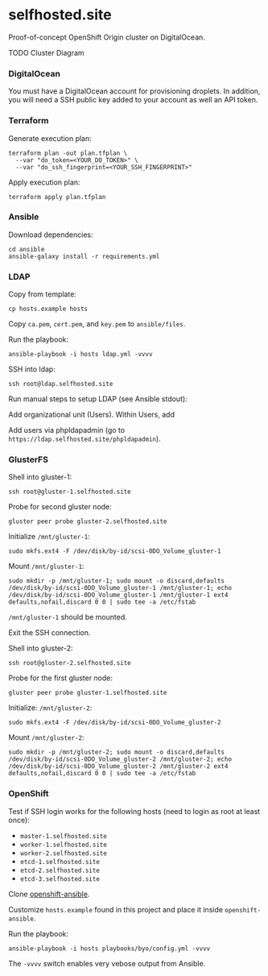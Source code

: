selfhosted.site
===============

Proof-of-concept OpenShift Origin cluster on DigitalOcean.

TODO Cluster Diagram

### DigitalOcean

You must have a DigitalOcean account for provisioning droplets. In addition, you will need a SSH public key added to your account as well an API token.

### Terraform

Generate execution plan:

```
terraform plan -out plan.tfplan \
  --var "do_token=<YOUR_DO_TOKEN>" \
  --var "do_ssh_fingerprint=<YOUR_SSH_FINGERPRINT>"
```

Apply execution plan:

```
terraform apply plan.tfplan
```

### Ansible

Download dependencies:

```
cd ansible
ansible-galaxy install -r requirements.yml
```

### LDAP

Copy from template:

`cp hosts.example hosts`

Copy `ca.pem`, `cert.pem`, and `key.pem` to `ansible/files`.

Run the playbook:

```
ansible-playbook -i hosts ldap.yml -vvvv
```

SSH into ldap:

`ssh root@ldap.selfhosted.site`

Run manual steps to setup LDAP (see Ansible stdout):

Add organizational unit (Users). Within Users, add 

Add users via phpldapadmin (go to `https://ldap.selfhosted.site/phpldapadmin`).


### GlusterFS

Shell into gluster-1:

`ssh root@gluster-1.selfhosted.site`

Probe for second gluster node:

`gluster peer probe gluster-2.selfhosted.site`

Initialize `/mnt/gluster-1`:

```
sudo mkfs.ext4 -F /dev/disk/by-id/scsi-0DO_Volume_gluster-1
```

Mount `/mnt/gluster-1`:

```
sudo mkdir -p /mnt/gluster-1; sudo mount -o discard,defaults /dev/disk/by-id/scsi-0DO_Volume_gluster-1 /mnt/gluster-1; echo /dev/disk/by-id/scsi-0DO_Volume_gluster-1 /mnt/gluster-1 ext4 defaults,nofail,discard 0 0 | sudo tee -a /etc/fstab
```

`/mnt/gluster-1` should be mounted.

Exit the SSH connection.

Shell into gluster-2:

`ssh root@gluster-2.selfhosted.site`

Probe for the first gluster node:

`gluster peer probe gluster-1.selfhosted.site`

Initialize: `/mnt/gluster-2`:

```
sudo mkfs.ext4 -F /dev/disk/by-id/scsi-0DO_Volume_gluster-2
```

Mount `/mnt/gluster-2`:

```
sudo mkdir -p /mnt/gluster-2; sudo mount -o discard,defaults /dev/disk/by-id/scsi-0DO_Volume_gluster-2 /mnt/gluster-2; echo /dev/disk/by-id/scsi-0DO_Volume_gluster-2 /mnt/gluster-2 ext4 defaults,nofail,discard 0 0 | sudo tee -a /etc/fstab
```

### OpenShift

Test if SSH login works for the following hosts (need to login as root at least once):

* `master-1.selfhosted.site`
* `worker-1.selfhosted.site`
* `worker-2.selfhosted.site`
* `etcd-1.selfhosted.site`
* `etcd-2.selfhosted.site`
* `etcd-3.selfhosted.site`

Clone [openshift-ansible](https://github.com/openshift/openshift-ansible).

Customize `hosts.example` found in this project and place it inside `openshift-ansible`.

Run the playbook:

```
ansible-playbook -i hosts playbooks/byo/config.yml -vvvv
```

The `-vvvv` switch enables very vebose output from Ansible.
